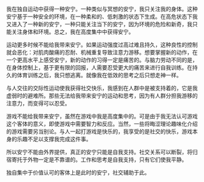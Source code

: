 <p class="has-line-data" data-line-start="3" data-line-end="4">我在独自运动中获得一种安宁。一种类似与冥想的安宁，我只关注我的身体。这种安宁基于一种安全的环境，在一种柔和的、低刺激的状态下生成。在高危状态下我又进入了一种新的安宁，一种只能关注当下的安宁，因为环境的危险和新奇，我只能关注身体和环境。总之，我在高度集中中获得安宁。</p>
<p class="has-line-data" data-line-start="5" data-line-end="6">运动更多时候不能给我带来安宁。如果运动强度过高过难且持久，这种良性的控制就会恶化：对肌肉酸痛的忍耐、机械重复导致注意力游移。想要掌握新的动作，在一个更高水平上感受安宁，新的动作的习得一定是痛苦的。与脑力劳动不同的是，在身体控制上，基于更有限的回报，人需要忍受更大的痛苦来进行自我训练。在持久的体育训练之后，我只想逃离。就像我在低效的思考之后只想走神一样。</p>
<p class="has-line-data" data-line-start="7" data-line-end="8">与人交往的交际性运动使我获得社交快乐，我感到在人群中是被支持着的，它是我虚弱时的避难所。那些无法给我带来安宁的运动和思考，因为有人群分担我游移的注意力，而变得可以忍受。</p>
<p class="has-line-data" data-line-start="9" data-line-end="10">游戏不能给我带来安宁，虽然在游戏中我是高度集中的。可是由于我无法认可游戏这个客体的意义，即使游戏中需要智力和反应。当然，一些将晦涩理论趣味化介绍的游戏需要另当别论。与人一起打游戏是快乐的，我享受的是社交的快乐，游戏本身的乐趣不足以支撑我完成这件事。</p>
<p class="has-line-data" data-line-start="11" data-line-end="12">所以安宁不能由外界提供，真正的安宁只能是自我支持。社交关系可以断裂，将归宿寄托于外物一定是不靠谱的。工作和思考是自我支持，只有它们使我平静。</p>
<p class="has-line-data" data-line-start="13" data-line-end="14">独自集中于价值认可的客体上是此时的安宁，社交辅助于此。</p>
